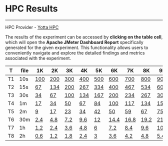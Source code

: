 # HPC Results
***

HPC Provider - <a href="https://www.yac.hr/" target="_blank">Yotta HPC</a>

The results of the experiment can be accessed by **clicking on the table cell**, which will open the **Apache JMeter Dashboard Report** specifically generated for the given experiment. This functionality allows users to conveniently navigate and explore the detailed findings and metrics associated with the experiment. 


|T        |file | 1K  | 2K  | 3K  | 4K  | 5K  | 6K  | 7K  | 8K  | 9K  | 10K | 11K | 12K | 13K | 14K | 15K |
|---------|-----|-----|-----|-----|-----|-----|-----|-----|-----|-----|-----|-----|-----|-----|-----|-----|
| T1  | 10s  | <a href="./Reports/T1/1K/index.html" target="_blank">100</a> | <a href="./Reports/T1/2K/index.html" target="_blank">200</a> | <a href="./Reports/T1/3K/index.html" target="_blank">300</a> | <a href="./Reports/T1/4K/index.html" target="_blank">400</a> | <a href="./Reports/T1/5K/index.html" target="_blank">500</a> | <a href="./Reports/T1/6K/index.html" target="_blank">600</a> | <a href="./Reports/T1/7K/index.html" target="_blank">700</a> | <a href="./Reports/T1/8K/index.html" target="_blank">800</a> | <a href="./Reports/T1/9K/index.html" target="_blank">900</a> | <a href="./Reports/T1/10K/index.html" target="_blank">1000</a> | <a href="./Reports/T1/11K/index.html" target="_blank">1100</a> | <a href="./Reports/T1/12K/index.html" target="_blank">1200</a> | <a href="./Reports/T1/13K/index.html" target="_blank">1300</a> | <a href="./Reports/T1/14K/index.html" target="_blank">1400</a> | <a href="./Reports/T1/15K/index.html" target="_blank">1500</a> |
| T2      | 15s | <a href="./Reports/T2/1K/index.html" target="_blank">67</a>  | <a href="./Reports/T2/2K/index.html" target="_blank">134</a> | <a href="./Reports/T2/3K/index.html" target="_blank">200</a> | <a href="./Reports/T2/4K/index.html" target="_blank">267</a> | <a href="./Reports/T2/5K/index.html" target="_blank">334</a> | <a href="./Reports/T2/6K/index.html" target="_blank">400</a> | <a href="./Reports/T2/7K/index.html" target="_blank">467</a> | <a href="./Reports/T2/8K/index.html" target="_blank">534</a> | <a href="./Reports/T2/9K/index.html" target="_blank">600</a> | <a href="./Reports/T2/10K/index.html" target="_blank">667</a> | <a href="./Reports/T2/11K/index.html" target="_blank">734</a> | <a href="./Reports/T2/12K/index.html" target="_blank">800</a> | <a href="./Reports/T2/13K/index.html" target="_blank">867</a> | <a href="./Reports/T2/14K/index.html" target="_blank">934</a> | <a href="./Reports/T2/15K/index.html" target="_blank">1000</a> |
| T3      | 30s | <a href="./Reports/T3/1K/index.html" target="_blank">34</a>  | <a href="./Reports/T3/2K/index.html" target="_blank">67</a>  | <a href="./Reports/T3/3K/index.html" target="_blank">100</a> | <a href="./Reports/T3/4K/index.html" target="_blank">134</a> | <a href="./Reports/T3/5K/index.html" target="_blank">167</a> | <a href="./Reports/T3/6K/index.html" target="_blank">200</a> | <a href="./Reports/T3/7K/index.html" target="_blank">234</a> | <a href="./Reports/T3/8K/index.html" target="_blank">267</a> | <a href="./Reports/T3/9K/index.html" target="_blank">300</a> | <a href="./Reports/T3/10K/index.html" target="_blank">334</a> | <a href="./Reports/T3/11K/index.html" target="_blank">367</a> | <a href="./Reports/T3/12K/index.html" target="_blank">400</a> | <a href="./Reports/T3/13K/index.html" target="_blank">434</a> | <a href="./Reports/T3/14K/index.html" target="_blank">467</a> | <a href="./Reports/T3/15K/index.html" target="_blank">500</a> |
| T4      | 1m  | <a href="./Reports/T4/1K/index.html" target="_blank">17</a>  | <a href="./Reports/T4/2K/index.html" target="_blank">34</a>  | <a href="./Reports/T4/3K/index.html" target="_blank">50</a>  | <a href="./Reports/T4/4K/index.html" target="_blank">67</a>  | <a href="./Reports/T4/5K/index.html" target="_blank">84</a>  | <a href="./Reports/T4/6K/index.html" target="_blank">100</a> | <a href="./Reports/T4/7K/index.html" target="_blank">117</a> | <a href="./Reports/T4/8K/index.html" target="_blank">134</a> | <a href="./Reports/T4/9K/index.html" target="_blank">150</a> | <a href="./Reports/T4/10K/index.html" target="_blank">167</a> | <a href="./Reports/T4/11K/index.html" target="_blank">184</a> | <a href="./Reports/T4/12K/index.html" target="_blank">200</a> | <a href="./Reports/T4/13K/index.html" target="_blank">217</a> | <a href="./Reports/T4/14K/index.html" target="_blank">234</a> | <a href="./Reports/T4/15K/index.html" target="_blank">250</a> |
| T5      | 2m   | <a href="./Reports/T5/1K/index.html" target="_blank">9</a>   | <a href="./Reports/T5/2K/index.html" target="_blank">17</a>  | <a href="./Reports/T5/3K/index.html" target="_blank">23</a>  | <a href="./Reports/T5/4K/index.html" target="_blank">34</a>  | <a href="./Reports/T5/5K/index.html" target="_blank">42</a>  | <a href="./Reports/T5/6K/index.html" target="_blank">50</a>  | <a href="./Reports/T5/7K/index.html" target="_blank">59</a>  | <a href="./Reports/T5/8K/index.html" target="_blank">67</a>  | <a href="./Reports/T5/9K/index.html" target="_blank">75</a>  | <a href="./Reports/T5/10K/index.html" target="_blank">84</a>  | <a href="./Reports/T5/11K/index.html" target="_blank">92</a>  | <a href="./Reports/T5/12K/index.html" target="_blank">100</a> | <a href="./Reports/T5/13K/index.html" target="_blank">108</a> | <a href="./Reports/T5/14K/index.html" target="_blank">117</a> | <a href="./Reports/T5/15K/index.html" target="_blank">125</a> |
| T6      | 30m  | <a href="./Reports/T6/1K/index.html" target="_blank">2.4</a>   | <a href="./Reports/T6/2K/index.html" target="_blank">4.8</a>   | <a href="./Reports/T6/3K/index.html" target="_blank">7.2</a>   | <a href="./Reports/T6/4K/index.html" target="_blank">9.6</a>   | <a href="./Reports/T6/5K/index.html" target="_blank">12</a>    | <a href="./Reports/T6/6K/index.html" target="_blank">14.4</a>  | <a href="./Reports/T6/7K/index.html" target="_blank">16.8</a>  | <a href="./Reports/T6/8K/index.html" target="_blank">19.2</a>  | <a href="./Reports/T6/9K/index.html" target="_blank">21.6</a>  | <a href="./Reports/T6/10K/index.html" target="_blank">24</a>    | <a href="./Reports/T6/11K/index.html" target="_blank">26.4</a>  | <a href="./Reports/T6/12K/index.html" target="_blank">28.8</a>  | <a href="./Reports/T6/13K/index.html" target="_blank">31.2</a>  | <a href="./Reports/T6/14K/index.html" target="_blank">33.6</a>  | <a href="./Reports/T6/15K/index.html" target="_blank">36</a>    |
| T7      | 1h   | <a href="./Reports/T7/1K/index.html" target="_blank">1.2</a>   | <a href="./Reports/T7/2K/index.html" target="_blank">2.4</a>   | <a href="./Reports/T7/3K/index.html" target="_blank">3.6</a>   | <a href="./Reports/T7/4K/index.html" target="_blank">4.8</a>   | <a href="./Reports/T7/5K/index.html" target="_blank">6</a>     | <a href="./Reports/T7/6K/index.html" target="_blank">7.2</a>   | <a href="./Reports/T7/7K/index.html" target="_blank">8.4</a>   | <a href="./Reports/T7/8K/index.html" target="_blank">9.6</a>   | <a href="./Reports/T7/9K/index.html" target="_blank">10.8</a>  | <a href="./Reports/T7/10K/index.html" target="_blank">12</a>    | <a href="./Reports/T7/11K/index.html" target="_blank">13.2</a>  | <a href="./Reports/T7/12K/index.html" target="_blank">14.4</a>  | <a href="./Reports/T7/13K/index.html" target="_blank">15.6</a>  | <a href="./Reports/T7/14K/index.html" target="_blank">16.8</a>  | <a href="./Reports/T7/15K/index.html" target="_blank">18</a>    |
| T8      | 2h   | <a href="./Reports/T8/1K/index.html" target="_blank">0.6</a>   | <a href="./Reports/T8/2K/index.html" target="_blank">1.2</a>   | <a href="./Reports/T8/3K/index.html" target="_blank">1.8</a>   | <a href="./Reports/T8/4K/index.html" target="_blank">2.4</a>   | <a href="./Reports/T8/5K/index.html" target="_blank">3</a>     | <a href="./Reports/T8/6K/index.html" target="_blank">3.6</a>   | <a href="./Reports/T8/7K/index.html" target="_blank">4.2</a>   | <a href="./Reports/T8/8K/index.html" target="_blank">4.8</a>   | <a href="./Reports/T8/9K/index.html" target="_blank">5.4</a>   | <a href="./Reports/T8/10K/index.html" target="_blank">6</a>    | <a href="./Reports/T8/11K/index.html" target="_blank">6.6</a>  | <a href="./Reports/T8/12K/index.html" target="_blank">7.2</a>  | <a href="./Reports/T8/13K/index.html" target="_blank">7.8</a>  | <a href="./Reports/T8/14K/index.html" target="_blank">8.4</a>  | <a href="./Reports/T8/15K/index.html" target="_blank">9</a>    |

